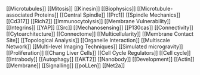 [[Microtubules]]
[[Mitosis]]
[[Kinesin]]
[[Biophysics]]
[[Microtubule-associated Proteins]]
[[Central Spindle]]
[[Prc1]]
[[Spindle Mechanics]]
[[Cd317]]
[[Rich2]]
[[Immunocytolysis]]
[[Membrane Vulnerability]]
[[Integrins]]
[[YAP]]
[[Src]]
[[Mechanosensing]]
[[P130cas]]
[[Connectivity]]
[[Cytoarchitecture]]
[[Connectome]]
[[Multicellularity]]
[[Membrane Contact Site]]
[[Topological Analysis]]
[[Organelle Interaction]]
[[Multiscale Network]]
[[Multi-level Imaging Techniques]]
[[Simulated microgravity]]
[[Proliferation]]
[[Chang Liver Cells]]
[[Cell Cycle Regulators]]
[[Cell cycle]]
[[Intrabody]]
[[Autophagy]]
[[AKT2]]
[[Nanobody]]
[[Development]]
[[Actin]]
[[Membrane]]
[[Signalling]]
[[poLLen]]
[[Net2a]]
